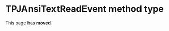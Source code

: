 # TPJAnsiTextReadEvent method type

This page has [**moved**](https://lib-docs.delphidabbler.com/IOUtils/1/API/TPJAnsiTextReadEvent)